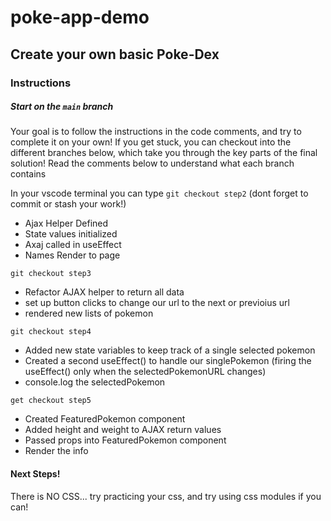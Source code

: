 # poke-app-demo
## Create your own basic Poke-Dex
### Instructions 
##### Start on the `main` branch
Your goal is to follow the instructions in the code comments, and try to complete it on your own!
If you get stuck, you can checkout into the different branches below, which take you through the key parts of the final solution!
Read the comments below to understand what each branch contains

In your vscode terminal you can type `git checkout step2` (dont forget to commit or stash your work!)
- Ajax Helper Defined
- State values initialized
- Axaj called in useEffect
- Names Render to page

`git checkout step3`
- Refactor AJAX helper to return all data
- set up button clicks to change our url to the next or previoius url
- rendered new lists of pokemon

`git checkout step4`
- Added new state variables to keep track of a single selected pokemon
- Created a second useEffect() to handle our singlePokemon (firing the useEffect() only when the selectedPokemonURL changes)
- console.log the selectedPokemon

`get checkout step5`
- Created FeaturedPokemon component
- Added height and weight to AJAX return values
- Passed props into FeaturedPokemon component
- Render the info

#### Next Steps! 

There is NO CSS... try practicing your css, and try using css modules if you can!
